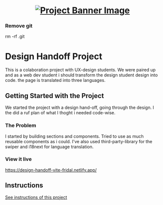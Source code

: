 <h1 align="center">
  <a href="">
    <img src="/src/assets/design-handoff.svg" alt="Project Banner Image">
  </a>
</h1>

### Remove git

rm -rf .git

# Design Handoff Project

This is a colaboration project with UX-design students. We were paired up and as a web dev student i should transform the design student design into code. the page is translated into three languages.

## Getting Started with the Project

We started the project with a design hand-off, going through the design.
I the did a ruf plan of what I thoght i needed code-wise.

### The Problem

I started by building sections and components. Tried to use as much reusable components as i could. I've also used third-party-library for the swiper and i18next for language translation.

### View it live

https://design-handoff-vite-fridal.netlify.app/

## Instructions

<a href="instructions.md">
   See instructions of this project
  </a>
